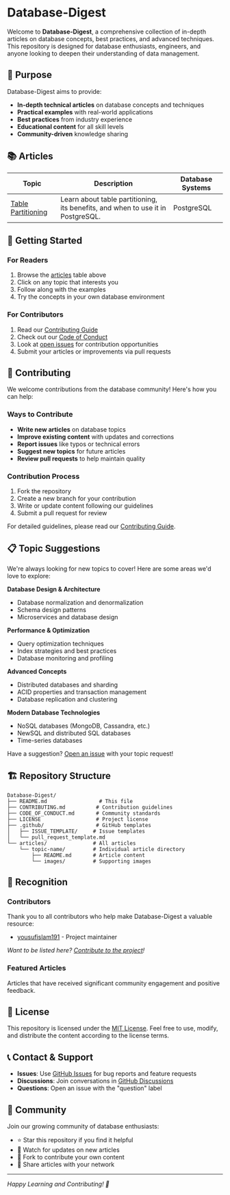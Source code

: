 # Database-Digest

Welcome to **Database-Digest**, a comprehensive collection of in-depth articles on database concepts, best practices, and advanced techniques. This repository is designed for database enthusiasts, engineers, and anyone looking to deepen their understanding of data management.

## 🎯 Purpose

Database-Digest aims to provide:

-   **In-depth technical articles** on database concepts and techniques
-   **Practical examples** with real-world applications
-   **Best practices** from industry experience
-   **Educational content** for all skill levels
-   **Community-driven** knowledge sharing

## 📚 Articles

| Topic | Description | Database Systems |
|-------|-------------|------------------|
| [Table Partitioning](articles/table-partitioning/README.md) | Learn about table partitioning, its benefits, and when to use it in PostgreSQL. | PostgreSQL |

## 🚀 Getting Started

### For Readers

1. Browse the [articles](#-articles) table above
2. Click on any topic that interests you
3. Follow along with the examples
4. Try the concepts in your own database environment

### For Contributors

1. Read our [Contributing Guide](CONTRIBUTING.md)
2. Check out our [Code of Conduct](CODE_OF_CONDUCT.md)
3. Look at [open issues](../../issues) for contribution opportunities
4. Submit your articles or improvements via pull requests

## 🤝 Contributing

We welcome contributions from the database community! Here's how you can help:

### Ways to Contribute

-   **Write new articles** on database topics
-   **Improve existing content** with updates and corrections
-   **Report issues** like typos or technical errors
-   **Suggest new topics** for future articles
-   **Review pull requests** to help maintain quality

### Contribution Process

1. Fork the repository
2. Create a new branch for your contribution
3. Write or update content following our guidelines
4. Submit a pull request for review

For detailed guidelines, please read our [Contributing Guide](CONTRIBUTING.md).

## 📋 Topic Suggestions

We're always looking for new topics to cover! Here are some areas we'd love to explore:

**Database Design & Architecture**

-   Database normalization and denormalization
-   Schema design patterns
-   Microservices and database design

**Performance & Optimization**

-   Query optimization techniques
-   Index strategies and best practices
-   Database monitoring and profiling

**Advanced Concepts**

-   Distributed databases and sharding
-   ACID properties and transaction management
-   Database replication and clustering

**Modern Database Technologies**

-   NoSQL databases (MongoDB, Cassandra, etc.)
-   NewSQL and distributed SQL databases
-   Time-series databases

Have a suggestion? [Open an issue](../../issues/new/choose) with your topic request!

## 🏗️ Repository Structure

```
Database-Digest/
├── README.md                 # This file
├── CONTRIBUTING.md          # Contribution guidelines
├── CODE_OF_CONDUCT.md       # Community standards
├── LICENSE                  # Project license
├── .github/                 # GitHub templates
│   ├── ISSUE_TEMPLATE/     # Issue templates
│   └── pull_request_template.md
└── articles/               # All articles
    └── topic-name/         # Individual article directory
        ├── README.md       # Article content
        └── images/         # Supporting images
```

## 🌟 Recognition

### Contributors

Thank you to all contributors who help make Database-Digest a valuable resource:

-   [yousufislam191](https://github.com/yousufislam191) - Project maintainer

_Want to be listed here? [Contribute to the project](CONTRIBUTING.md)!_

### Featured Articles

Articles that have received significant community engagement and positive feedback.

## 📄 License

This repository is licensed under the [MIT License](LICENSE). Feel free to use, modify, and distribute the content according to the license terms.

## 📞 Contact & Support

-   **Issues**: Use [GitHub Issues](../../issues) for bug reports and feature requests
-   **Discussions**: Join conversations in [GitHub Discussions](../../discussions)
-   **Questions**: Open an issue with the "question" label

## 🎉 Community

Join our growing community of database enthusiasts:

-   ⭐ Star this repository if you find it helpful
-   👀 Watch for updates on new articles
-   🍴 Fork to contribute your own content
-   📢 Share articles with your network

---

_Happy Learning and Contributing! 🚀_
